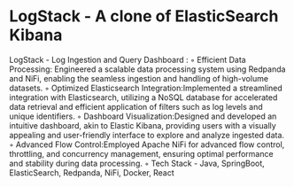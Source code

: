 # LogStack - A clone of ElasticSearch Kibana

 LogStack - Log Ingestion and Query Dashboard :
◦ Efficient Data Processing: Engineered a scalable data processing system using Redpanda and NiFi, enabling the
seamless ingestion and handling of high-volume datasets.
◦ Optimized Elasticsearch Integration:Implemented a streamlined integration with Elasticsearch, utilizing a NoSQL
database for accelerated data retrieval and efficient application of filters such as log levels and unique identifiers.
◦ Dashboard Visualization:Designed and developed an intuitive dashboard, akin to Elastic Kibana, providing users with
a visually appealing and user-friendly interface to explore and analyze ingested data.
◦ Advanced Flow Control:Employed Apache NiFi for advanced flow control, throttling, and concurrency management,
ensuring optimal performance and stability during data processing.
◦ Tech Stack - Java, SpringBoot, ElasticSearch, Redpanda, NiFi, Docker, React



